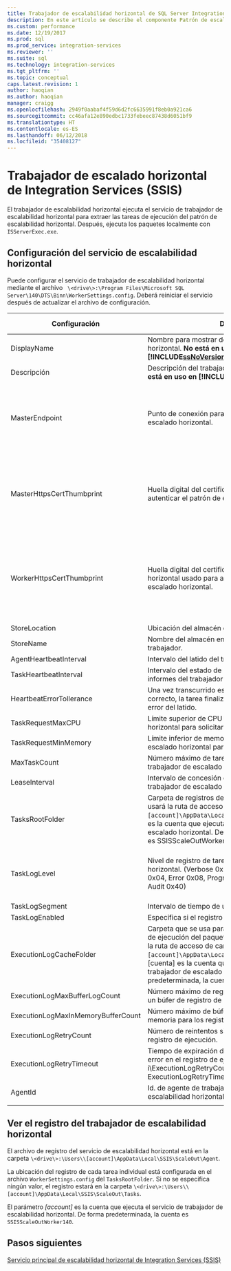 ```yaml
---
title: Trabajador de escalabilidad horizontal de SQL Server Integration Services (SSIS) | Microsoft Docs
description: En este artículo se describe el componente Patrón de escalabilidad horizontal de Escalabilidad horizontal de SSIS.
ms.custom: performance
ms.date: 12/19/2017
ms.prod: sql
ms.prod_service: integration-services
ms.reviewer: ''
ms.suite: sql
ms.technology: integration-services
ms.tgt_pltfrm: ''
ms.topic: conceptual
caps.latest.revision: 1
author: haoqian
ms.author: haoqian
manager: craigg
ms.openlocfilehash: 2949f0aabaf4f59d6d2fc6635991f8eb0a921ca6
ms.sourcegitcommit: cc46afa12e890edbc1733febeec87438d6051bf9
ms.translationtype: HT
ms.contentlocale: es-ES
ms.lasthandoff: 06/12/2018
ms.locfileid: "35408127"
---
```

# <a name="integration-services-ssis-scale-out-worker"></a>Trabajador de escalado horizontal de Integration Services (SSIS)

El trabajador de escalabilidad horizontal ejecuta el servicio de trabajador de escalabilidad horizontal para extraer las tareas de ejecución del patrón de escalabilidad horizontal. Después, ejecuta los paquetes localmente con `ISServerExec.exe`.

## <a name="configure-the-scale-out-worker-service"></a>Configuración del servicio de escalabilidad horizontal
Puede configurar el servicio de trabajador de escalabilidad horizontal mediante el archivo ` \<drive\>:\Program Files\Microsoft SQL Server\140\DTS\Binn\WorkerSettings.config`. Deberá reiniciar el servicio después de actualizar el archivo de configuración.

Configuración  |Descripción  |Valor predeterminado  
---------|---------|---------
DisplayName|Nombre para mostrar del trabajador de escalado horizontal. **No está en uso en [!INCLUDE[ssNoVersion_md](../../includes/ssnoversion-md.md)] 2017.**|Nombre de equipo         
Descripción|Descripción del trabajador de escalado horizontal. **No está en uso en [!INCLUDE[ssNoVersion_md](../../includes/ssnoversion-md.md)] 2017.**|Vacía         
MasterEndpoint|Punto de conexión para conectarse al patrón de escalado horizontal.|Punto de conexión establecido durante la instalación del trabajador de escalado horizontal         
MasterHttpsCertThumbprint|Huella digital del certificado SSL de cliente usado para autenticar el patrón de escalado horizontal|Huella digital del certificado de cliente especificado durante la instalación del trabajador de escalado horizontal.          
WorkerHttpsCertThumbprint|Huella digital del certificado del patrón de escalado horizontal usado para autenticar el trabajador de escalado horizontal.|Huella digital de un certificado creado e instalado automáticamente durante la instalación del trabajador de escalado horizontal          
StoreLocation|Ubicación del almacén del certificado del trabajador.|LocalMachine       
StoreName|Nombre del almacén en el que está el certificado de ese trabajador.|My         
AgentHeartbeatInterval|Intervalo del latido del trabajador de escalado horizontal.|00:01:00         
TaskHeartbeatInterval|Intervalo del estado de la tarea de generación de informes del trabajador de escalado horizontal.|00:00:10         
HeartbeatErrorTollerance|Una vez transcurrido este período desde el último latido correcto, la tarea finaliza si se recibe una respuesta de error del latido.|00:10:00      
TaskRequestMaxCPU|Límite superior de CPU del trabajador de escalado horizontal para solicitar tareas.|70.0         
TaskRequestMinMemory|Límite inferior de memoria en MB del trabajador de escalado horizontal para solicitar tareas.|100.0         
MaxTaskCount|Número máximo de tareas que puede contener el trabajador de escalado horizontal.|10         
LeaseInterval|Intervalo de concesión de una tarea por parte del trabajador de escalado horizontal.|00:01:00         
TasksRootFolder|Carpeta de registros de tareas. Si el valor está vacío, se usará la ruta de acceso de carpeta `\<drive\>:\Users\[account]\AppData\Local\SSIS\Cluster\Tasks`. [cuenta] es la cuenta que ejecuta el servicio de trabajador de escalado horizontal. De forma predeterminada, la cuenta es SSISScaleOutWorker140.|Vacía         
TaskLogLevel|Nivel de registro de tarea del trabajador de escalado horizontal. (Verbose 0x01, Information 0x02, Warning 0x04, Error 0x08, Progress 0x10, CriticalError 0x20, Audit 0x40)|126 (Information, Warning, Error, Progress, CriticalError, Audit)     
TaskLogSegment|Intervalo de tiempo de un archivo de registro de tarea.|00:00:00         
TaskLogEnabled|Especifica si el registro de tarea está habilitado.|true         
ExecutionLogCacheFolder|Carpeta que se usa para almacenar en caché el registro de ejecución del paquete. Si el valor está vacío, se usará la ruta de acceso de carpeta ` \<drive\>:\Users\[account]\AppData\Local\SSIS\Cluster\Agent\ELogCache`. [cuenta] es la cuenta que ejecuta el servicio de trabajador de escalado horizontal. De forma predeterminada, la cuenta es SSISScaleOutWorker140.|Vacía         
ExecutionLogMaxBufferLogCount|Número máximo de registros de ejecución en caché en un búfer de registro de ejecución en memoria.|10000        
ExecutionLogMaxInMemoryBufferCount|Número máximo de búferes de registro de ejecución en memoria para los registros de ejecución.|10         
ExecutionLogRetryCount|Número de reintentos si se produce un error en el registro de ejecución.|3
ExecutionLogRetryTimeout|Tiempo de expiración de reintentos si se produce un error en el registro de ejecución. i\ExecutionLogRetryCount se omite si se alcanza ExecutionLogRetryTimeout. |7.00:00:00 (7 días)        
AgentId|Id. de agente de trabajador del trabajador de escalabilidad horizontal|Se genera automáticamente    
||||    

## <a name="view-the-scale-out-worker-log"></a>Ver el registro del trabajador de escalabilidad horizontal
El archivo de registro del servicio de escalabilidad horizontal está en la carpeta `\<drive\>:\Users\\[account]\AppData\Local\SSIS\ScaleOut\Agent`.

La ubicación del registro de cada tarea individual está configurada en el archivo `WorkerSettings.config` del `TasksRootFolder`. Si no se especifica ningún valor, el registro estará en la carpeta `\<drive\>:\Users\\[account]\AppData\Local\SSIS\ScaleOut\Tasks`. 

El parámetro *[account]* es la cuenta que ejecuta el servicio de trabajador de escalabilidad horizontal. De forma predeterminada, la cuenta es `SSISScaleOutWorker140`.

## <a name="next-steps"></a>Pasos siguientes
[Servicio principal de escalabilidad horizontal de Integration Services (SSIS)](integration-services-ssis-scale-out-master.md)
